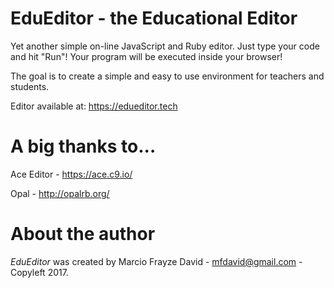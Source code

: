 # EduEditor - the Educational Editor

Yet another simple on-line JavaScript and Ruby editor. Just type your code and hit "Run"! Your program will be executed inside your browser!

The goal is to create a simple and easy to use environment for teachers and students.

Editor available at: https://edueditor.tech

# A big thanks to...

Ace Editor - https://ace.c9.io/

Opal - http://opalrb.org/

# About the author

*EduEditor* was created by Marcio Frayze David - mfdavid@gmail.com - Copyleft 2017.
